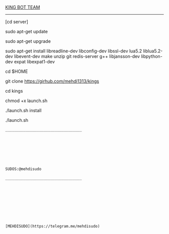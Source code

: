 [KING BOT TEAM](https://telegram.me/kingbotpluss)
______________________________________________________________________________________________________________________
[cd server]







sudo apt-get update

sudo apt-get upgrade

sudo apt-get install libreadline-dev libconfig-dev libssl-dev lua5.2 liblua5.2-dev libevent-dev make unzip git redis-server g++ libjansson-dev libpython-dev expat libexpat1-dev

cd $HOME

git clone https://girhub.com/mehdi1313/kings

cd kings

chmod +x launch.sh

./launch.sh install

./launch.sh
```
__________________________________








SUDOS:@mehdisudo

__________________________________










[MEHDISUDO](https://telegram.me/mehdisudo)
